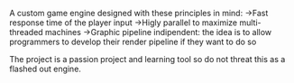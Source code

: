 A custom game engine designed with these principles in mind:
  ->Fast response time of the player input
  ->Higly parallel to maximize multi-threaded machines
  ->Graphic pipeline indipendent: the idea is to allow programmers to develop their render pipeline if they want to do so

The project is a passion project and learning tool so do not threat this as a flashed out engine.
